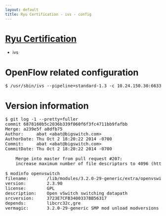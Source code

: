 ```yaml
---
layout: default
title: Ryu Certification - ivs - config
---
```

# [Ryu Certification](http://osrg.github.io/ryu/certification.html)
* ivs

# OpenFlow related configuration
<pre>
$ /usr/sbin/ivs --pipeline=standard-1.3 -c 10.24.150.30:6633 --dpid 0000000000000001 -i eth21 -i eth22 -i eth23
</pre>

# Version information
<pre>
$ git log -1 --pretty=fuller
commit 6878160b5c2036b339f060f6f3fc4711bb9fafbb
Merge: a239e5f a8dfb75
Author:     abat &lt;abat@bigswitch.com&gt;
AuthorDate: Thu Oct 2 18:20:22 2014 -0700
Commit:     abat &lt;abat@bigswitch.com&gt;
CommitDate: Thu Oct 2 18:20:22 2014 -0700

    Merge into master from pull request #207:
    increase maximum number of file descriptors to 4096 (https://github.com/floodlight/ivs/pull/207)

$ modinfo openvswitch
filename:       /lib/modules/3.2.0-29-generic/extra/openvswitch.ko
version:        2.3.90
license:        GPL
description:    Open vSwitch switching datapath
srcversion:     3723E7CFB3400337BB56317
depends:        libcrc32c,gre
vermagic:       3.2.0-29-generic SMP mod_unload modversions 
</pre>

